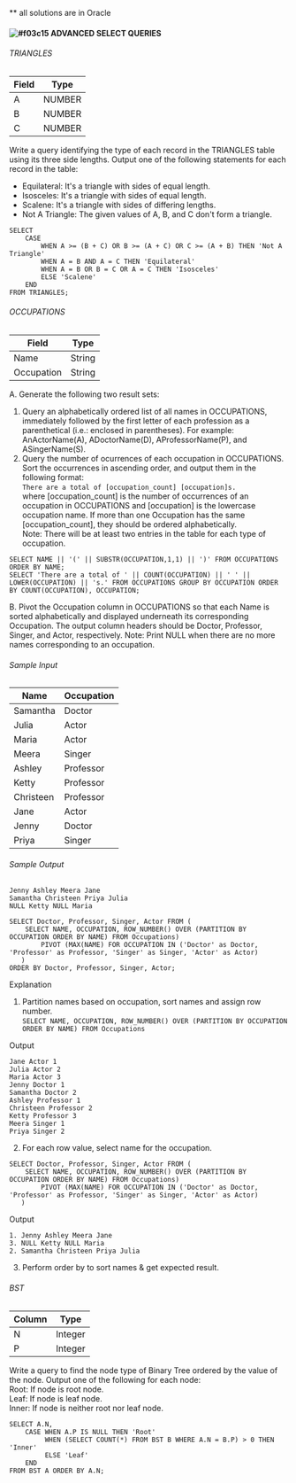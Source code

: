 ** all solutions are in Oracle
#### ![#f03c15](https://via.placeholder.com/15/f03c15/000000?text=+) ADVANCED SELECT QUERIES

###### TRIANGLES 
| Field | Type  |
|-------|-------|
A       | NUMBER
B       | NUMBER
C       | NUMBER

Write a query identifying the type of each record in the TRIANGLES table using its three side lengths. Output one of the following statements for each record in the table:
- Equilateral: It's a triangle with  sides of equal length.
- Isosceles: It's a triangle with  sides of equal length.
- Scalene: It's a triangle with  sides of differing lengths.
- Not A Triangle: The given values of A, B, and C don't form a triangle.

```
SELECT 
    CASE 
        WHEN A >= (B + C) OR B >= (A + C) OR C >= (A + B) THEN 'Not A Triangle'
        WHEN A = B AND A = C THEN 'Equilateral'
        WHEN A = B OR B = C OR A = C THEN 'Isosceles'
        ELSE 'Scalene'
    END
FROM TRIANGLES;
```

###### OCCUPATIONS 
| Field    | Type  |
|----------|-------|
Name       | String
Occupation | String

A. Generate the following two result sets:
1. Query an alphabetically ordered list of all names in OCCUPATIONS, immediately followed by the first letter of each profession as a parenthetical (i.e.: enclosed in parentheses). For example: AnActorName(A), ADoctorName(D), AProfessorName(P), and ASingerName(S).
2. Query the number of ocurrences of each occupation in OCCUPATIONS. Sort the occurrences in ascending order, and output them in the following format:    
```There are a total of [occupation_count] [occupation]s.```   
where [occupation_count] is the number of occurrences of an occupation in OCCUPATIONS and [occupation] is the lowercase occupation name. If more than one Occupation has the same [occupation_count], they should be ordered alphabetically.  
Note: There will be at least two entries in the table for each type of occupation.  
```
SELECT NAME || '(' || SUBSTR(OCCUPATION,1,1) || ')' FROM OCCUPATIONS ORDER BY NAME;
SELECT 'There are a total of ' || COUNT(OCCUPATION) || ' ' || LOWER(OCCUPATION) || 's.' FROM OCCUPATIONS GROUP BY OCCUPATION ORDER BY COUNT(OCCUPATION), OCCUPATION;
```
    
B. Pivot the Occupation column in OCCUPATIONS so that each Name is sorted alphabetically and displayed underneath its corresponding Occupation. The output column headers should be Doctor, Professor, Singer, and Actor, respectively.
Note: Print NULL when there are no more names corresponding to an occupation.  

###### Sample Input
| Name    | Occupation  |
|----------|-------|
Samantha | Doctor
Julia | Actor
Maria | Actor
Meera | Singer
Ashley | Professor
Ketty | Professor
Christeen | Professor
Jane | Actor
Jenny | Doctor
Priya | Singer
  
###### Sample Output
```
Jenny Ashley Meera Jane
Samantha Christeen Priya Julia
NULL Ketty NULL Maria
```
  
```
SELECT Doctor, Professor, Singer, Actor FROM (
    SELECT NAME, OCCUPATION, ROW_NUMBER() OVER (PARTITION BY OCCUPATION ORDER BY NAME) FROM Occupations) 
        PIVOT (MAX(NAME) FOR OCCUPATION IN ('Doctor' as Doctor, 'Professor' as Professor, 'Singer' as Singer, 'Actor' as Actor)
   ) 
ORDER BY Doctor, Professor, Singer, Actor;
```

Explanation
1. Partition names based on occupation, sort names and assign row number.  
```SELECT NAME, OCCUPATION, ROW_NUMBER() OVER (PARTITION BY OCCUPATION ORDER BY NAME) FROM Occupations```  
  
Output  
```
Jane Actor 1
Julia Actor 2
Maria Actor 3
Jenny Doctor 1
Samantha Doctor 2
Ashley Professor 1
Christeen Professor 2
Ketty Professor 3
Meera Singer 1
Priya Singer 2
```
  
2. For each row value, select name for the occupation.
```
SELECT Doctor, Professor, Singer, Actor FROM (
    SELECT NAME, OCCUPATION, ROW_NUMBER() OVER (PARTITION BY OCCUPATION ORDER BY NAME) FROM Occupations) 
        PIVOT (MAX(NAME) FOR OCCUPATION IN ('Doctor' as Doctor, 'Professor' as Professor, 'Singer' as Singer, 'Actor' as Actor)
   ) 
```
Output  
```
1. Jenny Ashley Meera Jane
3. NULL Ketty NULL Maria
2. Samantha Christeen Priya Julia
```

3. Perform order by to sort names & get expected result.
  
###### BST 
| Column | Type  |
|-------|-------|
N       | Integer
P       | Integer
  
Write a query to find the node type of Binary Tree ordered by the value of the node. Output one of the following for each node:  
Root: If node is root node.  
Leaf: If node is leaf node.  
Inner: If node is neither root nor leaf node.  
  
```
SELECT A.N, 
    CASE WHEN A.P IS NULL THEN 'Root'
         WHEN (SELECT COUNT(*) FROM BST B WHERE A.N = B.P) > 0 THEN 'Inner'
         ELSE 'Leaf'
    END
FROM BST A ORDER BY A.N;
```
